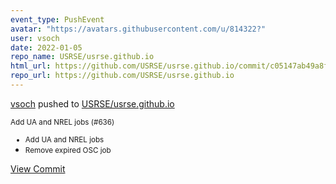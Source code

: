 ```yaml
---
event_type: PushEvent
avatar: "https://avatars.githubusercontent.com/u/814322?"
user: vsoch
date: 2022-01-05
repo_name: USRSE/usrse.github.io
html_url: https://github.com/USRSE/usrse.github.io/commit/c05147ab49a8fbdf3f76d178b906e0a00e09f0d4
repo_url: https://github.com/USRSE/usrse.github.io
---
```


<a href='https://github.com/vsoch' target='_blank'>vsoch</a> pushed to <a href='https://github.com/USRSE/usrse.github.io' target='_blank'>USRSE/usrse.github.io</a>

<small>Add UA and NREL jobs (#636)

* Add UA and NREL jobs
* Remove expired OSC job</small>

<a href='https://github.com/USRSE/usrse.github.io/commit/c05147ab49a8fbdf3f76d178b906e0a00e09f0d4' target='_blank'>View Commit</a>